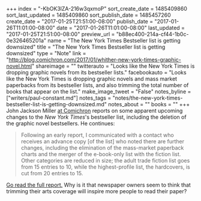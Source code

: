 +++
index = "-KbOK3lZA-216w3qxmoP"
sort_create_date = 1485409860
sort_last_updated = 1485409860
sort_publish_date = 1485457260
create_date = "2017-01-25T21:51:00-08:00"
publish_date = "2017-01-26T11:01:00-08:00"
date = "2017-01-26T11:01:00-08:00"
last_updated = "2017-01-25T21:51:00-08:00"
preview_url = "b88ec400-214a-cf44-1b0c-0e326465201a"
name = "The New York Times Bestseller list is getting downsized"
title = "The New York Times Bestseller list is getting downsized"
type = "Note"
link = "http://blog.comichron.com/2017/01/whither-new-york-times-graphic-novel.html"
shareimage = ""
twitterauto = "Looks like the New York Times is dropping graphic novels from its bestseller lists."
facebookauto = "Looks like the New York Times is dropping graphic novels and mass market paperbacks from its bestseller lists, and also trimming the total number of books that appear on the list."
make_image_tweet = "False"
notes_byline = ["writers/paul-constant.md"]
notes_tags = "notes/the-new-york-times-bestseller-list-is-getting-downsized.md"
notes_about = ""
books = ""
+++
John Jackson Miller [at Comichron](http://blog.comichron.com/2017/01/whither-new-york-times-graphic-novel.html) reports on some apparent upcoming changes to the *New York Times*'s bestseller list, including the deletion of the graphic novel bestsellers. He continues:

<blockquote>Following an early report, I communicated with a contact who receives an advance copy [of the list] who noted there are further changes, including the elimination of the mass-market paperback charts and the merger of the e-book-only list with the fiction list. Other categories are reduced in size; the adult trade fiction list goes from 15 entries to 10, while the highest-profile list, the hardcovers, is cut from 20 entries to 15.</blockquote>

[Go read the full report.](http://blog.comichron.com/2017/01/whither-new-york-times-graphic-novel.html) Why is it that newspaper owners seem to think that trimming their arts coverage will inspire more people to read their paper?